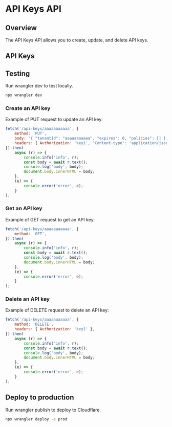 # API Keys API

## Overview

The API Keys API allows you to create, update, and delete API keys.

## API Keys

## Testing

Run wrangler dev to test locally.

```zsh
npx wrangler dev
```

### Create an API key

Example of PUT request to update an API key:

```js
fetch('/api-keys/aaaaaaaaaaa', {
	method: 'PUT',
	body: '{ "tenantId": "aaaaaaaaaaa", "expires": 0, "policies": [] }',
	headers: { Authorization: 'key1', 'Content-type': 'application/json' },
}).then(
	async (r) => {
		console.info('info', r);
		const body = await r.text();
		console.log('body', body);
		document.body.innerHTML = body;
	},
	(e) => {
		console.error('error', e);
	}
);
```

### Get an API key

Example of GET request to get an API key:

```js
fetch('/api-keys/aaaaaaaaaaa', {
	method: 'GET',
}).then(
	async (r) => {
		console.info('info', r);
		const body = await r.text();
		console.log('body', body);
		document.body.innerHTML = body;
	},
	(e) => {
		console.error('error', e);
	}
);
```

### Delete an API key

Example of DELETE request to delete an API key:

```js
fetch('/api-keys/aaaaaaaaaaa', {
	method: 'DELETE',
	headers: { Authorization: 'key1' },
}).then(
	async (r) => {
		console.info('info', r);
		const body = await r.text();
		console.log('body', body);
		document.body.innerHTML = body;
	},
	(e) => {
		console.error('error', e);
	}
);
```

## Deploy to production

Run wrangler publish to deploy to Cloudflare.

```zsh
npx wrangler deploy -e prod
```
